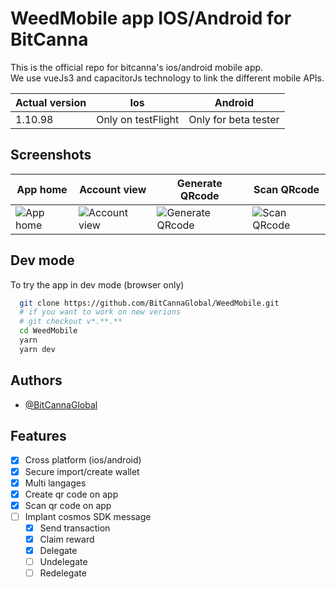 
# WeedMobile app IOS/Android for BitCanna

This is the official repo for bitcanna's ios/android mobile app.  
We use vueJs3 and capacitorJs technology to link the different mobile APIs.

| Actual version  | Ios | Android |
| ------------- | ------------- | ------------- |
| 1.10.98 | Only on testFlight  | Only for beta tester  |


## Screenshots



| App home  | Account view | Generate QRcode | Scan QRcode |
| ------------- | ------------- | ------------- | ------------- |
| ![App home](https://i.imgur.com/fBXVzlW.png) | ![Account view](https://i.imgur.com/y9a3gHW.png)  | ![Generate QRcode](https://i.imgur.com/MhFOnB4.png)  | ![Scan QRcode](https://i.imgur.com/uLjM1cw.png) 


## Dev mode

To try the app in dev mode (browser only)

```bash
  git clone https://github.com/BitCannaGlobal/WeedMobile.git
  # if you want to work on new verions
  # git checkout v*.**.**
  cd WeedMobile
  yarn
  yarn dev
```
    
## Authors

- [@BitCannaGlobal](https://github.com/BitCannaGlobal)

## Features

- [x]  Cross platform (ios/android)
- [x]  Secure import/create wallet
- [x]  Multi langages
- [x]  Create qr code on app
- [x]  Scan qr code on app
- [ ]  Implant cosmos SDK message
    - [x]  Send transaction
    - [x]  Claim reward
    - [x]  Delegate
    - [ ]  Undelegate 
    - [ ]  Redelegate 
